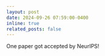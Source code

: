 ```yaml
---
layout: post
date: 2024-09-26 07:59:00-0400
inline: true
related_posts: false
---
```


One paper got accepted by NeurIPS!
